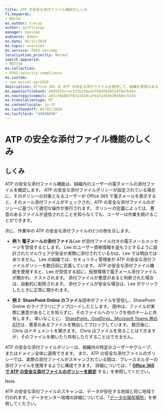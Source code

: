 ```yaml
---
title: ATP の安全な添付ファイル機能のしくみ
f1.keywords:
- NOCSH
ms.author: tracyp
author: msfttracyp
manager: dansimp
audience: Admin
ms.date: 05/17/2019
ms.topic: overview
ms.service: O365-seccomp
localization_priority: Normal
search.appverid:
- MET150
ms.collection:
- M365-security-compliance
ms.custom:
- seo-marvel-apr2020
description: Office 365 の ATP の安全な添付ファイルを使用して、組織を悪意のあるファイルから保護する方法について説明します。
ms.openlocfilehash: a0d5923ccac525b23aa2ef6b45936524f0a7b483
ms.sourcegitcommit: a45cf8b887587a1810caf9afa354638e68ec5243
ms.translationtype: MT
ms.contentlocale: ja-JP
ms.lasthandoff: 05/05/2020
ms.locfileid: "44036658"
---
```

# <a name="how-atp-safe-attachments-works"></a>ATP の安全な添付ファイル機能のしくみ

## <a name="how-it-works"></a>しくみ

ATP の安全な添付ファイル機能は、組織内のユーザーの電子メールの添付ファイルを確認します。 ATP の安全な添付ファイルポリシーが設定されている場合に、そのポリシーの対象となるユーザーが Office 365 で電子メールを表示すると、そのメール添付ファイルがチェックされ、ATP の安全な添付ファイルのポリシーに基づいて適切な操作が実行されます。 ポリシーの定義によっては、悪意のあるファイルが送信されたことを知らなくても、ユーザーは作業を続けることができます。
  
次に、作業中の ATP の安全な添付ファイルの2つの例を示します。
  
- **例 1: 電子メールの添付ファイル**Lee が添付ファイル付きの電子メールメッセージを受信するとします。 Lee のユーザー資格情報を盗もうとするように設計されたマルウェアが安全か実際に添付されているかは、Lee では明白ではありません。 Lee の組織では、セキュリティ管理者が ATP の安全な添付ファイルポリシーを数日前に定義しています。 ATP の安全な添付ファイル機能を使用すると、Lee が受信する前に、仮想環境で電子メール添付ファイルが開かれ、テストされます。 添付ファイルが悪意があると判断された場合は、自動的に削除されます。 添付ファイルが安全な場合は、Lee がクリックしたときに正常に開かれます。

- **例 2: SharePoint Online のファイル**田中がファイルを受信し、SharePoint Online のライブラリにアップロードしたとします。 田中は、ファイルが実際に悪意があることを知らずに、そのファイルへのリンクを他のチームと共有します。 幸いなことに、 [SharePoint、OneDrive、Microsoft Teams 用の ATP](atp-for-spo-odb-and-teams.md)は、悪意のあるファイルを検出してブロックしています。 数日後に、Chris はドキュメントを開きます。 Chris はファイルを見ることはできますが、そのファイルを開いたり共有したりすることはできません。

ATP の安全な添付ファイルポリシーは、組織内の特定のユーザーやグループ、またはドメイン全体に適用できます。 また、ATP の安全な添付ファイルのポリシーでは、実際の添付ファイルがスキャンされている間は、プレースホルダーの添付ファイルを使用するように構成できます。 詳細については、「 **[Office 365 で ATP の安全な添付ファイルのポリシーを設定](set-up-atp-safe-attachments-policies.md)** する」を参照してください。

> [!NOTE]
> ATP の安全な添付ファイルのスキャンは、データが存在する地域と同じ地域で行われます。 データセンター地理の詳細については、「[データの保存場所](https://products.office.com/where-is-your-data-located?geo=All)」を参照してください。 

